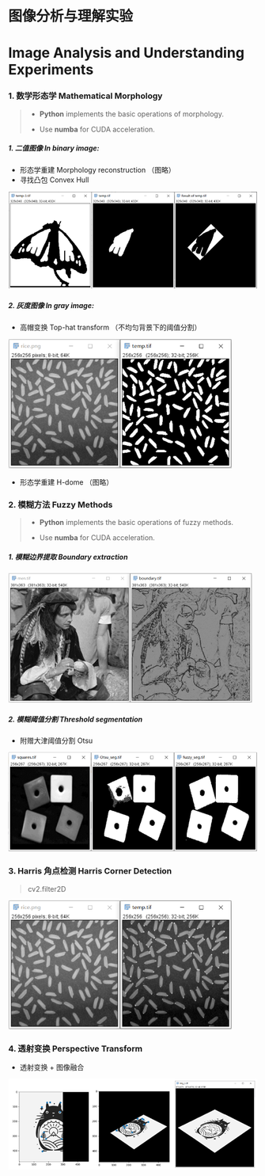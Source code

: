 # 图像分析与理解实验

# Image Analysis and Understanding Experiments

### 1. 数学形态学 Mathematical Morphology 

> - **Python** implements the basic operations of morphology.
>
> - Use **numba** for CUDA acceleration.

##### 1. 二值图像 In binary image:

- 形态学重建 Morphology reconstruction （图略）
- 寻找凸包 Convex Hull

<img src=".assets/convex Hull.png" alt="convex Hull" style="zoom: 67%;" />

##### 2. 灰度图像 In gray image:

- 高帽变换 Top-hat transform （不均匀背景下的阈值分割）

<img src=".assets/top-hat transform.png" alt="top-hat transform" style="zoom: 67%;" />

- 形态学重建 H-dome （图略）

### 2. 模糊方法 Fuzzy Methods 

> - **Python** implements the basic operations of fuzzy methods.
> 
> - Use **numba** for CUDA acceleration.

##### 1. 模糊边界提取 Boundary extraction

<img src=".assets/fuzzy_boundaryExtract.png" alt="boundaryExtract" style="zoom:50%;" />

##### 2. 模糊阈值分割 Threshold segmentation

- 附赠大津阈值分割 Otsu

<img src=".assets/fuzzy_seg.png" alt="fuzzy_seg" style="zoom:67%;" />

### 3. Harris 角点检测 Harris Corner Detection

> cv2.filter2D

<img src=".assets/cornerDetect.png" alt="Corner Detection" style="zoom: 67%;" />

### 4. 透射变换 Perspective Transform

- 透射变换 + 图像融合

<img src=".assets/perspective transform.png" alt="perspective transform" style="zoom:67%;" />